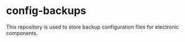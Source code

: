 # config-backups

This repository is used to store backup configuration files for electronic components.
